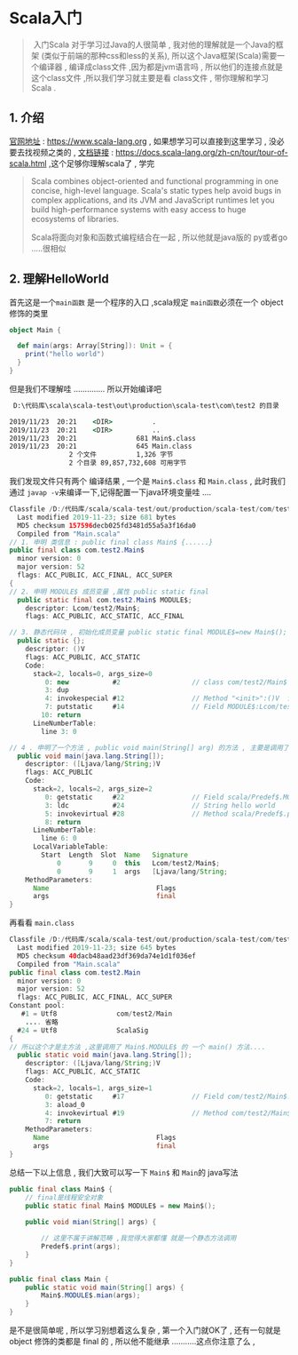 # Scala入门

> ​	入门Scala 对于学习过Java的人很简单 , 我对他的理解就是一个Java的框架 (类似于前端的那种css和less的关系), 所以这个Java框架(Scala)需要一个编译器 , 编译成class文件 ,因为都是jvm语言吗 , 所以他们的连接点就是这个class文件 ,所以我们学习就主要是看 class文件 , 带你理解和学习 Scala .



## 1. 介绍

[官网地址](https://www.scala-lang.org/) : https://www.scala-lang.org , 如果想学习可以直接到这里学习 , 没必要去找视频之类的 , [文档链接](https://docs.scala-lang.org/zh-cn/tour/tour-of-scala.html) : https://docs.scala-lang.org/zh-cn/tour/tour-of-scala.html ,这个足够你理解scala了 , 学完

>  Scala combines object-oriented and functional programming in one concise, high-level language. Scala's static types help avoid bugs in complex applications, and its JVM and JavaScript runtimes let you build high-performance systems with easy access to huge ecosystems of libraries.
>
> Scala将面向对象和函数式编程结合在一起 , 所以他就是java版的 py或者go .....很相似 

## 2. 理解HelloWorld

首先这是一个`main函数` 是一个程序的入口 ,scala规定 `main函数`必须在一个 object修饰的类里 

```scala
object Main {

  def main(args: Array[String]): Unit = {
    print("hello world")
  }
}
```

但是我们不理解哇 .............. 所以开始编译吧

```cmd
 D:\代码库\scala\scala-test\out\production\scala-test\com\test2 的目录

2019/11/23  20:21    <DIR>          .
2019/11/23  20:21    <DIR>          ..
2019/11/23  20:21               681 Main$.class
2019/11/23  20:21               645 Main.class
               2 个文件          1,326 字节
               2 个目录 89,857,732,608 可用字节
```

我们发现文件只有两个 编译结果 , 一个是 `Main$.class` 和 `Main.class` , 此时我们通过 `javap -v`来编译一下,记得配置一下java环境变量哇 ....

```java
Classfile /D:/代码库/scala/scala-test/out/production/scala-test/com/test2/Main$.class
  Last modified 2019-11-23; size 681 bytes
  MD5 checksum 157596decb025fd3481d55a5a3f16da0
  Compiled from "Main.scala"
// 1. 申明 类信息 : public final class Main$ {......}
public final class com.test2.Main$
  minor version: 0
  major version: 52
  flags: ACC_PUBLIC, ACC_FINAL, ACC_SUPER
{
// 2. 申明 MODULE$ 成员变量 ,属性 public static final 
  public static final com.test2.Main$ MODULE$;
    descriptor: Lcom/test2/Main$;
    flags: ACC_PUBLIC, ACC_STATIC, ACC_FINAL

// 3. 静态代码块 , 初始化成员变量 public static final MODULE$=new Main$();
  public static {};
    descriptor: ()V
    flags: ACC_PUBLIC, ACC_STATIC
    Code:
      stack=2, locals=0, args_size=0
         0: new           #2                  // class com/test2/Main$
         3: dup
         4: invokespecial #12                 // Method "<init>":()V  调用构造方法
         7: putstatic     #14                 // Field MODULE$:Lcom/test2/Main$;
        10: return
      LineNumberTable:
        line 3: 0

// 4 . 申明了一个方法 , public void main(String[] arg) 的方法 , 主要是调用了 `Predef$.print` 方法
  public void main(java.lang.String[]);
    descriptor: ([Ljava/lang/String;)V
    flags: ACC_PUBLIC
    Code:
      stack=2, locals=2, args_size=2
         0: getstatic     #22                 // Field scala/Predef$.MODULE$:Lscala/Predef$;
         3: ldc           #24                 // String hello world
         5: invokevirtual #28                 // Method scala/Predef$.print (Ljava/lang/Object;)V    调用Predef$.print 
         8: return
      LineNumberTable:
        line 6: 0
      LocalVariableTable:
        Start  Length  Slot  Name   Signature
            0       9     0  this   Lcom/test2/Main$;
            0       9     1  args   [Ljava/lang/String;
    MethodParameters:
      Name                           Flags
      args                           final
}
```

再看看 `main.class`

```java
Classfile /D:/代码库/scala/scala-test/out/production/scala-test/com/test2/Main.class
  Last modified 2019-11-23; size 645 bytes
  MD5 checksum 40dacb48aad23df369da74e1d1f036ef
  Compiled from "Main.scala"
public final class com.test2.Main
  minor version: 0
  major version: 52
  flags: ACC_PUBLIC, ACC_FINAL, ACC_SUPER
Constant pool:
   #1 = Utf8               com/test2/Main
	.... 省略 
  #24 = Utf8               ScalaSig
{
// 所以这个才是主方法 ,这里调用了 Main$.MODULE$ 的 一个 main() 方法....
  public static void main(java.lang.String[]);
    descriptor: ([Ljava/lang/String;)V
    flags: ACC_PUBLIC, ACC_STATIC
    Code:
      stack=2, locals=1, args_size=1
         0: getstatic     #17                 // Field com/test2/Main$.MODULE$:Lcom/test2/Main$;
         3: aload_0
         4: invokevirtual #19                 // Method com/test2/Main$.main:([Ljava/lang/String;)V
         7: return
    MethodParameters:
      Name                           Flags
      args                           final
}
```

总结一下以上信息 , 我们大致可以写一下 `Main$` 和 `Main`的 java写法 

```java
public final class Main$ {
    // final是线程安全对象
    public static final Main$ MODULE$ = new Main$();
    
    public void mian(String[] args) {

        // 这里不属于讲解范畴 ,我觉得大家都懂 就是一个静态方法调用
        Predef$.print(args);
    }
}
```

```java
public final class Main {
    public static void main(String[] args) {
        Main$.MODULE$.mian(args);
    }
}
```

是不是很简单呢 , 所以学习别想着这么复杂 , 第一个入门就OK了 , 还有一句就是 object 修饰的类都是 final 的 , 所以他不能继承 ...........这点你注意了么 ,